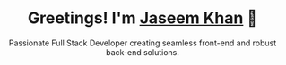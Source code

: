 <h1 align="center">Greetings! I'm <a href="https://jaseemkhan.vercel.app/">Jaseem Khan</a> 👋</h1>
<p align="center">Passionate Full Stack Developer creating seamless front-end and robust back-end solutions.</p>

